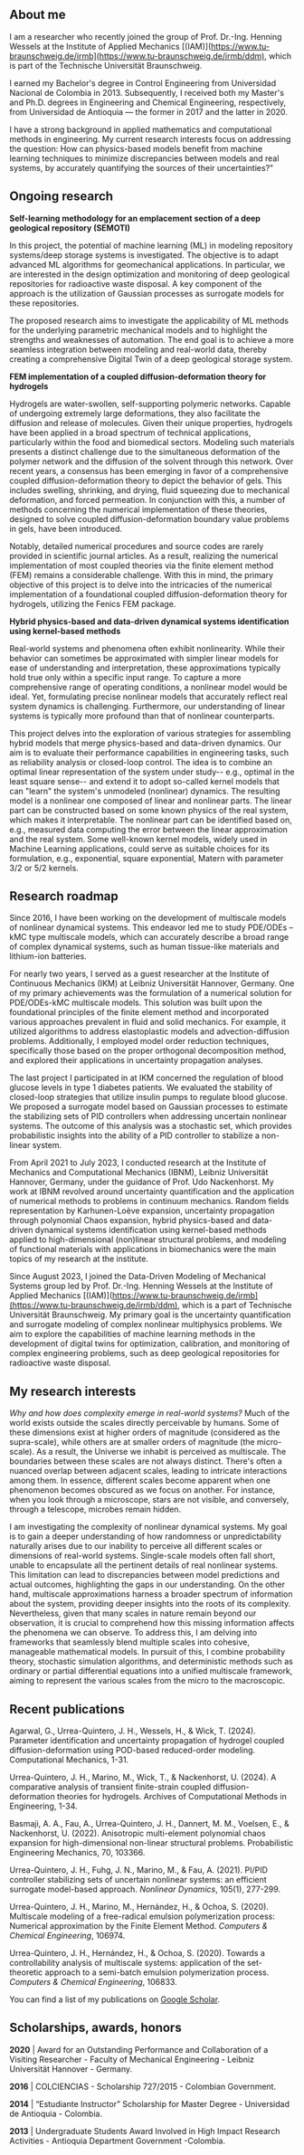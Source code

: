 ## About me

I am a researcher who recently joined the group of Prof. Dr.-Ing. Henning Wessels at the Institute of Applied Mechanics [(IAM)](https://www.tu-braunschweig.de/irmb](https://www.tu-braunschweig.de/irmb/ddm), which is part of the Technische Universität Braunschweig.

I earned my Bachelor's degree in Control Engineering from Universidad Nacional de Colombia in 2013. Subsequently, I received both my Master's and Ph.D. degrees in Engineering and Chemical Engineering, respectively, from Universidad de Antioquia — the former in 2017 and the latter in 2020.

I have a strong background in applied mathematics and computational methods in engineering. My current research interests focus on addressing the question: How can physics-based models benefit from machine learning techniques to minimize discrepancies between models and real systems, by accurately quantifying the sources of their uncertainties?"

## Ongoing research

**Self-learning methodology for an emplacement section of a deep geological repository (SEMOTI)**

In this project, the potential of machine learning (ML) in modeling repository systems/deep storage systems is investigated. The objective is to adapt advanced ML algorithms for geomechanical applications. In particular, we are interested in the design optimization and monitoring of deep geological repositories for radioactive waste disposal. A key component of the approach is the utilization of Gaussian processes as surrogate models for these repositories.

The proposed research aims to investigate the applicability of ML methods for the underlying parametric mechanical models and to highlight the strengths and weaknesses of automation. The end goal is to achieve a more seamless integration between modeling and real-world data, thereby creating a comprehensive Digital Twin of a deep geological storage system.

**FEM implementation of a coupled diffusion-deformation theory for hydrogels**

Hydrogels are water-swollen, self-supporting polymeric networks. Capable of undergoing extremely large deformations, they also facilitate the diffusion and release of molecules. Given their unique properties, hydrogels have been applied in a broad spectrum of technical applications, particularly within the food and biomedical sectors. Modeling such materials presents a distinct challenge due to the simultaneous deformation of the polymer network and the diffusion of the solvent through this network. Over recent years, a consensus has been emerging in favor of a comprehensive coupled diffusion-deformation theory to depict the behavior of gels. This includes swelling, shrinking, and drying, fluid squeezing due to mechanical deformation, and forced permeation. In conjunction with this, a number of methods concerning the numerical implementation of these theories, designed to solve coupled diffusion-deformation boundary value problems in gels, have been introduced.

Notably, detailed numerical procedures and source codes are rarely provided in scientific journal articles. As a result, realizing the numerical implementation of most coupled theories via the finite element method (FEM) remains a considerable challenge. With this in mind, the primary objective of this project is to delve into the intricacies of the numerical implementation of a foundational coupled diffusion-deformation theory for hydrogels, utilizing the Fenics FEM package.

**Hybrid physics-based and data-driven dynamical systems identification using kernel-based methods**

Real-world systems and phenomena often exhibit nonlinearity. While their behavior can sometimes be approximated with simpler linear models for ease of understanding and interpretation, these approximations typically hold true only within a specific input range. To capture a more comprehensive range of operating conditions, a nonlinear model would be ideal. Yet, formulating precise nonlinear models that accurately reflect real system dynamics is challenging. Furthermore, our understanding of linear systems is typically more profound than that of nonlinear counterparts.

This project delves into the exploration of various strategies for assembling hybrid models that merge physics-based and data-driven dynamics. Our aim is to evaluate their performance capabilities in engineering tasks, such as reliability analysis or closed-loop control. The idea is to combine an optimal linear representation of the system under study-- e.g., optimal in the least square sense-- and extend it to adopt so-called kernel models that can "learn" the system's unmodeled (nonlinear) dynamics. The resulting model is a nonlinear one composed of linear and nonlinear parts. The linear part can be constructed based on some known physics of the real system, which makes it interpretable. The nonlinear part can be identified based on, e.g., measured data computing the error between the linear approximation and the real system. Some well-known kernel models, widely used in Machine Learning applications, could serve as suitable choices for its formulation, e.g., exponential, square exponential, Matern with parameter 3/2 or 5/2 kernels.

## Research roadmap

Since 2016, I have been working on the development of multiscale models of nonlinear dynamical systems. This endeavor led me to study PDE/ODEs – kMC type multiscale models, which can accurately describe a broad range of complex dynamical systems, such as human tissue-like materials and lithium-ion batteries.

For nearly two years, I served as a guest researcher at the Institute of Continuous Mechanics (IKM) at Leibniz Universität Hannover, Germany. One of my primary achievements was the formulation of a numerical solution for PDE/ODEs-kMC multiscale models. This solution was built upon the foundational principles of the finite element method and incorporated various approaches prevalent in fluid and solid mechanics. For example, it utilized algorithms to address elastoplastic models and advection-diffusion problems. Additionally, I employed model order reduction techniques, specifically those based on the proper orthogonal decomposition method, and explored their applications in uncertainty propagation analyses.

The last project I participated in at IKM concerned the regulation of blood glucose levels in type 1 diabetes patients. We evaluated the stability of closed-loop strategies that utilize insulin pumps to regulate blood glucose. We proposed a surrogate model based on Gaussian processes to estimate the stabilizing sets of PID controllers when addressing uncertain nonlinear systems. The outcome of this analysis was a stochastic set, which provides probabilistic insights into the ability of a PID controller to stabilize a non-linear system.

From April 2021 to July 2023, I conducted research at the Institute of Mechanics and Computational Mechanics (IBNM), Leibniz Universität Hannover, Germany, under the guidance of Prof. Udo Nackenhorst. My work at IBNM revolved around uncertainty quantification and the application of numerical methods to problems in continuum mechanics. Random fields representation by Karhunen-Loève expansion, uncertainty propagation through polynomial Chaos expansion, hybrid physics-based and data-driven dynamical systems identification using kernel-based methods applied to high-dimensional (non)linear structural problems, and modeling of functional materials with applications in biomechanics were the main topics of my research at the institute.

Since August 2023, I joined the Data-Driven Modeling of Mechanical Systems group led by Prof. Dr.-Ing. Henning Wessels at the Institute of Applied Mechanics [(IAM)](https://www.tu-braunschweig.de/irmb](https://www.tu-braunschweig.de/irmb/ddm), which is a part of Technische Universität Braunschweig. My primary goal is the uncertainty quantification and surrogate modeling of complex nonlinear multiphysics problems. We aim to explore the capabilities of machine learning methods in the development of digital twins for optimization, calibration, and monitoring of complex engineering problems, such as deep geological repositories for radioactive waste disposal.

## My research interests

*Why and how does complexity emerge in real-world systems?* Much of the world exists outside the scales directly perceivable by humans. Some of these dimensions exist at higher orders of magnitude (considered as the supra-scale), while others are at smaller orders of magnitude (the micro-scale). As a result, the Universe we inhabit is perceived as multiscale. The boundaries between these scales are not always distinct. There's often a nuanced overlap between adjacent scales, leading to intricate interactions among them. In essence, different scales become apparent when one phenomenon becomes obscured as we focus on another. For instance, when you look through a microscope, stars are not visible, and conversely, through a telescope, microbes remain hidden.

I am investigating the complexity of nonlinear dynamical systems. My goal is to gain a deeper understanding of how randomness or unpredictability naturally arises due to our inability to perceive all different scales or dimensions of real-world systems. Single-scale models often fall short, unable to encapsulate all the pertinent details of real nonlinear systems. This limitation can lead to discrepancies between model predictions and actual outcomes, highlighting the gaps in our understanding. On the other hand, multiscale approximations harness a broader spectrum of information about the system, providing deeper insights into the roots of its complexity. Nevertheless, given that many scales in nature remain beyond our observation, it is crucial to comprehend how this missing information affects the phenomena we can observe. To address this, I am delving into frameworks that seamlessly blend multiple scales into cohesive, manageable mathematical models. In pursuit of this, I combine probability theory, stochastic simulation algorithms, and deterministic methods such as ordinary or partial differential equations into a unified multiscale framework, aiming to represent the various scales from the micro to the macroscopic.

## Recent publications

Agarwal, G., Urrea-Quintero, J. H., Wessels, H., & Wick, T. (2024). Parameter identification and uncertainty propagation of hydrogel coupled diffusion-deformation using POD-based reduced-order modeling. Computational Mechanics, 1-31.

Urrea-Quintero, J. H., Marino, M., Wick, T., & Nackenhorst, U. (2024). A comparative analysis of transient finite-strain coupled diffusion-deformation theories for hydrogels. Archives of Computational Methods in Engineering, 1-34.

Basmaji, A. A., Fau, A., Urrea-Quintero, J. H., Dannert, M. M., Voelsen, E., & Nackenhorst, U. (2022). Anisotropic multi-element polynomial chaos expansion for high-dimensional non-linear structural problems. Probabilistic Engineering Mechanics, 70, 103366.

Urrea-Quintero, J. H., Fuhg, J. N., Marino, M., & Fau, A. (2021). PI/PID controller stabilizing sets of uncertain nonlinear systems: an efficient surrogate model-based approach. _Nonlinear Dynamics_, 105(1), 277-299.

Urrea-Quintero, J. H., Marino, M., Hernández, H., & Ochoa, S. (2020). Multiscale modeling of a free-radical emulsion polymerization process: Numerical approximation by the Finite Element Method. _Computers & Chemical Engineering_, 106974.

Urrea-Quintero, J. H., Hernández, H., & Ochoa, S. (2020). Towards a controllability analysis of multiscale systems: application of the set-theoretic approach to a semi-batch emulsion polymerization process. _Computers & Chemical Engineering_, 106833.

You can find a list of my publications on [Google Scholar](https://scholar.google.com/citations?hl=en&user=vxlllIsAAAAJ&view_op=list_works&sortby=pubdate).

## Scholarships, awards, honors

**2020** | Award for an Outstanding Performance and Collaboration of a Visiting Researcher - Faculty of Mechanical Engineering - Leibniz Universität Hannover - Germany.

**2016** | COLCIENCIAS - Scholarship 727/2015 - Colombian Government.

**2014** | “Estudiante Instructor” Scholarship for Master Degree - Universidad de Antioquia - Colombia.

**2013** | Undergraduate Students Award Involved in High Impact Research Activities - Antioquia Department Government -Colombia.
